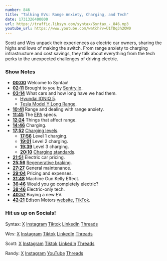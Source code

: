 ```yaml
---
number: 846
title: "Talking EVs: Range Anxiety, Charging, and Tech"
date: 1731326400000
url: https://traffic.libsyn.com/syntax/Syntax_-_846.mp3
youtube_url: https://www.youtube.com/watch?v=U1TDq3h2OW0
---
```


Scott and Wes unpack their experiences as electric car owners, sharing the highs and lows of making the switch. From range anxiety to charging infrastructure and cost savings, they talk about everything from the tech perks to the unexpected challenges of driving electric.

### Show Notes

* **[00:00](#t=00:00)** Welcome to Syntax!
* **[02:11](#t=02:11)** Brought to you by [Sentry.io](https://sentry.io/syntax).
* **[03:14](#t=03:14)** What cars and how long have we had them.
    * [Hyundai IONIQ 5](https://www.hyundai.com/uk/en/models/new-ioniq5.html).
    * [Tesla Model Y Long Range](https://ts.la/wes189166).
* **[10:41](#t=10:41)** Range and dealing with range anxiety.
* **[11:45](#t=11:45)** The [EPA](https://www.epa.gov/) specs.
* **[12:24](#t=12:24)** Things that affect range.
* **[14:46](#t=14:46)** Charging.
* **[17:52](#t=17:52)** [Charging levels](https://www.transportation.gov/rural/ev/toolkit/ev-basics/charging-speeds).
    * **[17:56](#t=17:56)** Level 1 charging.
    * **[19:01](#t=19:01)** Level 2 charging.
    * **[19:39](#t=19:39)** Level 3 charging.
    * **[20:10](#t=20:10)** [Charging standards](https://chargehub.com/en/electric-car-charging-guide.html).
* **[21:51](#t=21:51)** Electric car pricing.
* **[25:56](#t=25:56)** [Regenerative braking](https://www.sciencedirect.com/science/article/abs/pii/B9780123973146000115).
* **[27:27](#t=27:27)** General maintenance.
* **[29:04](#t=29:04)** Pricing and expenses.
* **[31:48](#t=31:48)** Machine Gun Kelly Effect.
* **[36:46](#t=36:46)** Would you go completely electric?
* **[38:46](#t=38:46)** Electric-only tech.
* **[40:57](#t=40:57)** Buying a new EV.
* **[42:21](#t=42:21)** Edison Motors [website](https://www.edisonmotors.ca/), [TikTok](https://www.tiktok.com/@_edison.motors?lang=en).

### Hit us up on Socials!

Syntax: [X](https://twitter.com/syntaxfm) [Instagram](https://www.instagram.com/syntax_fm/) [Tiktok](https://www.tiktok.com/@syntaxfm) [LinkedIn](https://www.linkedin.com/company/96077407/admin/feed/posts/) [Threads](https://www.threads.net/@syntax_fm)

Wes: [X](https://twitter.com/wesbos) [Instagram](https://www.instagram.com/wesbos/) [Tiktok](https://www.tiktok.com/@wesbos) [LinkedIn](https://www.linkedin.com/in/wesbos/) [Threads](https://www.threads.net/@wesbos)

Scott: [X](https://twitter.com/stolinski) [Instagram](https://www.instagram.com/stolinski/) [Tiktok](https://www.tiktok.com/@stolinski) [LinkedIn](https://www.linkedin.com/in/stolinski/) [Threads](https://www.threads.net/@stolinski)

Randy: [X](https://twitter.com/randyrektor) [Instagram](https://www.instagram.com/randyrektor/) [YouTube](https://www.youtube.com/@randyrektor) [Threads](https://www.threads.net/@randyrektor)
